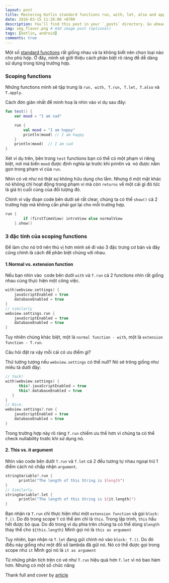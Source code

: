 ```yaml
---
layout: post
title: Mastering Kotlin standard functions run, with, let, also and apply
date: 2018-03-15 11:26:00 +0700
description: You’ll find this post in your `_posts` directory. Go ahead and edit it and re-build the site to see your changes. # Add post description (optional)
img: img_flavor.png # Add image post (optional)
tags: [kotlin, android]
comments: true
---
```


Một số [standard functions](https://github.com/JetBrains/kotlin/blob/master/libraries/stdlib/src/kotlin/util/Standard.kt) rất giống nhau và ta không biết nên chọn loại nào cho phù hợp. Ở đây, mình sẽ giới thiệu cách phân biệt rõ ràng để dễ dàng sử dụng trong từng trường hợp.

### Scoping functions

Những functions mình sẽ tập trung là `run, with, T.run, T.let, T.also` và `T.apply`.

Cách đơn giản nhất để minh hoạ là nhìn vào ví dụ sau đây:

~~~kotlin
fun test() {
    var mood = "I am sad"

    run {
        val mood = "I am happy"
        println(mood) // I am happy
    }
    println(mood)  // I am sad
}
~~~

Xét ví dụ trên, bên trong `test` functions bạn có thể có một phạm vi riêng biệt, nơi mà biến `mood` được định nghĩa lại trước khi println và  nó được nằm gọn trong phạm vi của `run`.

Nhìn có vẻ như nó thật sự không hữu dụng cho lắm. Nhưng ở một mặt khác nó không chỉ hoạt động trong phạm vi mà còn `returns` về một cái gì đó tức là giá trị cuối cùng của đối tượng đó.

Chính vì vậy đoạn code bên dưới sẽ rất clear, chúng ta có thể `show()` cả 2 trường hợp mà không cần phải gọi lại cho mỗi trường hợp.

~~~kotlin
run {
        if (firstTimeView) introView else normalView
    }.show()
~~~


### 3 đặc tính của scoping functions

Để làm cho nó trở nên thú vị hơn mình sẽ đi vào 3 đặc trưng cơ bản và đây cũng chính là cách để phân biệt chúng với nhau.

#### 1.Normal vs. extension function

Nếu bạn nhìn vào  code bên dưới `with` và `T.run` cả 2 functions nhìn rất giống nhau cùng thực hiện một công việc.

~~~kotlin
with(webview.settings) {
    javaScriptEnabled = true
    databaseEnabled = true
}
// similarly
webview.settings.run {
    javaScriptEnabled = true
    databaseEnabled = true
}
~~~

Tuy nhiên chúng khác biệt, một là `normal function - with`, một là `extension function - T.run`.

Câu hỏi đặt ra vậy mỗi cái có ưu điểm gì?

Thử tưởng tượng nếu `webview.settings` có thể null? Nó sẽ trông giống như miêu tả dưới đây:

~~~kotlin
// Yack!
with(webview.settings) {
      this?.javaScriptEnabled = true
      this?.databaseEnabled = true
   }
}
// Nice.
webview.settings?.run {
    javaScriptEnabled = true
    databaseEnabled = true
}
~~~

Trong trường hợp này rõ ràng `T.run` chiếm ưu thế hơn vì chúng ta có thể check nullability trước khi sử dụng nó.

#### 2. This vs. it argument

Nhìn vào code bên dưới `T.run` và `T.let` cả 2 đều tương tự nhau ngoại trừ 1 điểm cách nó chấp nhận `argument`.

~~~kotlin
stringVariable?.run {
      println("The length of this String is $length")
}
// Similarly.
stringVariable?.let {
      println("The length of this String is ${it.length}")
}
~~~

Bạn nhận ra `T.run` chỉ thực hiện như một `extension function` và gọi `block: T.()`. Do đó trong scope `T` có thể ám chỉ là `this`. Trong lập trình, `this` hầu hết được bỏ qua. Do đó trong ví dụ phía trên chúng ta có thể dùng `$length` thay thế cho `${this.length}` Mình gọi nó là `this as argument`

Tuy nhiên, bạn nhận ra `T.let` đang gửi chính nó vào `block: T.()`. Do đó điều này giống như một đối số lambda đã gửi nó. Nó có thể được gọi trong scope như `it` Mình gọi nó là `it as argument`

Từ những phân tích trên có vẻ như `T.run` hiệu quả hơn `T.let` vì nó bao hàm hơn. Nhưng có một số chức năng








Thank full and cover by [article](https://medium.com/@elye.project/mastering-kotlin-standard-functions-run-with-let-also-and-apply-9cd334b0ef84)

